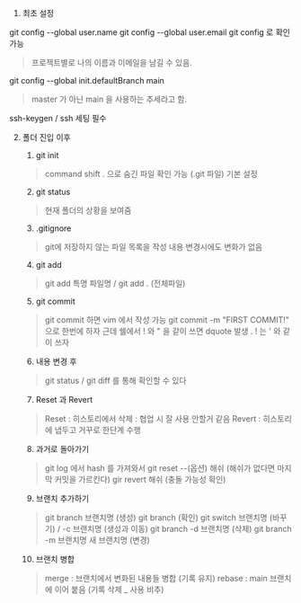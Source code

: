 1. 최초 설정

git config --global user.name
git config --global user.email
git config 로 확인 가능
> 프로젝트별로 나의 이름과 이메일을 남길 수 있음.

git config --global init.defaultBranch main
> master 가 아닌 main 을 사용하는 추세라고 함.

ssh-keygen / ssh 세팅 필수 

2. 폴더 진입 이후

    1. git init 
    > command shift . 으로 숨긴 파일 확인 가능 (.git 파일)
    > 기본 설정

    2. git status
    > 현재 폴더의 상황을 보여줌

    3. .gitignore
    > git에 저장하지 않는 파일 목록을 작성
    > 내용 변경시에도 변화가 없음
    
    4. git add
    > git add 특명 파일명 / git add . (전체파일)

    5. git commit 
    > git commit 하면 vim 에서 작성 가능
    > git commit -m "FIRST COMMIT!" 으로 한번에 하자
    > 근데 쉘에서 ! 와 " 을 같이 쓰면 dquote 발생 . ! 는 ' 와 같이 쓰자
    
    6. 내용 변경 후 
    > git status / git diff 를 통해 확인할 수 있다 

    7. Reset 과 Revert
    > Reset : 히스토리에서 삭제 : 협업 시 잘 사용 안할거 같음 
    > Revert : 히스토리에 냅두고 거꾸로 한단계 수행

    8. 과거로 돌아가기 
    > git log 에서 hash 를 가져와서
    > git reset --(옵션) 해쉬 (해쉬가 없다면 마지막 커밋을 가르킨다)
    > gir revert 해쉬 (충돌 가능성 확인)
    
    9. 브랜치 추가하기
    > git branch 브랜치명 (생성)
    > git branch (확인)
    > git switch 브랜치명 (바꾸기) / -c 브랜치명 (생성과 이동)
    > git branch -d 브랜치명 (삭제)
    > git branch -m 브랜치명 새 브랜치명 (변경)
 
    10. 브랜치 병합
    > merge : 브랜치에서 변화된 내용들 병합 (기록 유지)
    > rebase : main 브랜치에 이어 붙음 (기록 삭제 _ 사용 비추)